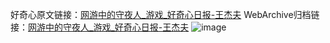 好奇心原文链接：[网游中的守夜人_游戏_好奇心日报-王杰夫](https://www.qdaily.com/articles/4598.html)
WebArchive归档链接：[网游中的守夜人_游戏_好奇心日报-王杰夫](http://web.archive.org/web/20190623161611/https://www.qdaily.com/articles/4598.html)
![image](http://ww3.sinaimg.cn/large/007d5XDply1g3w4yxk3h7j30u02wx7wh)